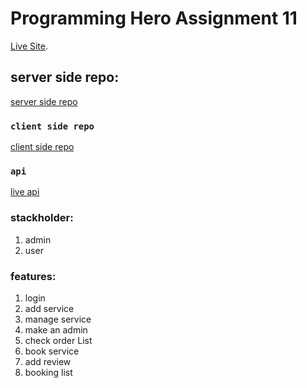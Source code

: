 # Programming Hero Assignment 11

 [Live Site](https://studio-dew-drops.web.app).

## server side repo: 
[server side repo](https://github.com/Porgramming-Hero-web-course/complete-website-server-zuizihad) 



### `client side repo`

 [client side repo](https://github.com/Porgramming-Hero-web-course/complete-website-client-zuizihad)

### `api`
 [live api](https://studio-dew-drops.herokuapp.com/)

 ### stackholder:
 1. admin
 2. user

### features:

1. login
2. add service 
3. manage service
4. make an admin
5. check order List
6. book service
7. add review
8. booking list
